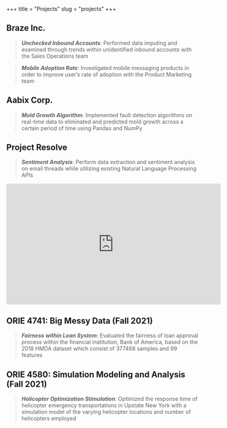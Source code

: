 +++
title = "Projects"
slug = "projects"
+++


## Braze Inc.

> ***Unchecked Inbound Accounts***: Performed data imputing and examined through trends within unidentified inbound accounts with the   Sales Operations team

> ***Mobile Adoption Rate***: Investigated mobile messaging products in order to improve user’s rate of adoption with
the Product Marketing team

## Aabix Corp.

> ***Mold Growth Algorithm***: Implemented fault detection algorithms on real-time data to eliminated and predicted mold growth across a certain period of time using Pandas and NumPy

## Project Resolve 

> ***Sentiment Analysis***: Perform data extraction and sentiment analysis on email threads while utilizing existing Natural Language Processing APIs 


<iframe width="560" height="315" src="https://www.youtube.com/embed/CReeC8YuEd8" title="YouTube video player" frameborder="0" allow="accelerometer; autoplay; clipboard-write; encrypted-media; gyroscope; picture-in-picture" allowfullscreen></iframe>


## ORIE 4741: Big Messy Data (Fall 2021) 

> ***Fairness within Loan System***: Evaluated the fairness of loan approval process within the financial institution, Bank of America, based on the 2018 HMDA dataset which consist of 377468 samples and 99 features

## ORIE 4580: Simulation Modeling and Analysis (Fall 2021)

> ***Holicopter Optimization Stimulation***: Optimized the response time of helicopter emergency transportations in Upstate New York with a simulation model of the varying helicopter locations and number of helicopters employed
